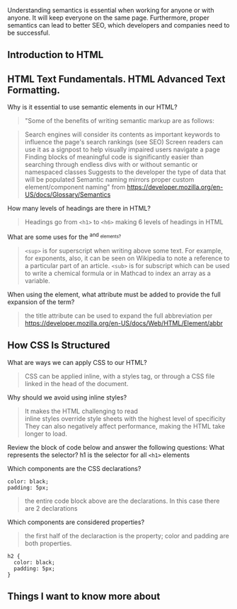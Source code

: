 Understanding semantics is essential when working for anyone or with anyone.
It will keep everyone on the same page. Furthermore, proper semantics can lead to better SEO, which developers and companies need to be successful. 
## Introduction to HTML
## HTML Text Fundamentals. HTML Advanced Text Formatting.

Why is it essential to use semantic elements in our HTML?
>"Some of the benefits of writing semantic markup are as follows:

>Search engines will consider its contents as important keywords to influence the page's search rankings (see SEO)
>Screen readers can use it as a signpost to help visually impaired users navigate a page
>Finding blocks of meaningful code is significantly easier than searching through endless divs with or without semantic or namespaced classes
>Suggests to the developer the type of data that will be populated
>Semantic naming mirrors proper custom element/component naming" from https://developer.mozilla.org/en-US/docs/Glossary/Semantics


How many levels of headings are there in HTML?
>Headings go from ```<h1>``` to ```<h6>``` making 6 levels of headings in HTML


What are some uses for the <sup> and <sub> elements?
  >```<sup>``` is for superscript when writing above some text. For example, for exponents, also, it can be seen on Wikipedia to note a reference to a particular part of an article. 
  >```<sub>``` is for subscript which can be used to write a chemical formula or in Mathcad to index an array as a variable.
  
When using the <abbr> element, what attribute must be added to provide the full expansion of the term?
>the title attribute can be used to expand the full abbreviation per https://developer.mozilla.org/en-US/docs/Web/HTML/Element/abbr


## How CSS Is Structured
  
What are ways we can apply CSS to our HTML?
  >CSS can be applied inline, with a styles tag, or through a CSS file linked in the head of the document.
  
  
Why should we avoid using inline styles?
  >It makes the HTML challenging to read  
  >inline styles override style sheets with the highest level of specificity  
  >They can also negatively affect performance, making the HTML take longer to load.  
  
Review the block of code below and answer the following questions:
  What represents the selector?
  h1 is the selector for all ```<h1>``` elements
  
  
  Which components are the CSS declarations?
  ```
  color: black;
  padding: 5px;
  ```
  >the entire code block above are the declarations. In this case there are 2 declarations
  
  Which components are considered properties?
  >the first half of the declaraction is the property; color and padding are both properties. 
  
  
   ```
  h2 { 
     color: black;
     padding: 5px;
   }
```


## Things I want to know more about
